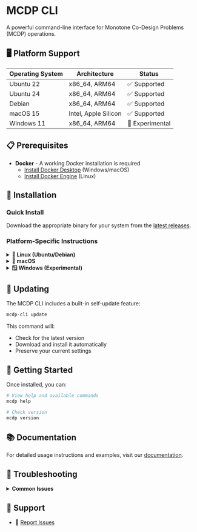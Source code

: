 # MCDP CLI

A powerful command-line interface for Monotone Co-Design Problems (MCDP) operations.

## 🖥️ Platform Support

| Operating System | Architecture         | Status          |
|------------------|----------------------|-----------------|
| Ubuntu 22        | x86_64, ARM64        | ✅ Supported     |
| Ubuntu 24        | x86_64, ARM64        | ✅ Supported     |
| Debian           | x86_64, ARM64        | ✅ Supported     |
| macOS 15         | Intel, Apple Silicon | ✅ Supported     |
| Windows 11       | x86_64, ARM64        | 🧪 Experimental |

## 📋 Prerequisites

- **Docker** - A working Docker installation is required
  - [Install Docker Desktop](https://www.docker.com/products/docker-desktop/) (Windows/macOS)
  - [Install Docker Engine](https://docs.docker.com/engine/install/) (Linux)

## 🚀 Installation

### Quick Install

Download the appropriate binary for your system from the [latest releases](https://github.com/zupermind/mcdp-binaries/releases/latest).

### Platform-Specific Instructions

<details>
<summary><b>🐧 Linux (Ubuntu/Debian)</b></summary>

1. Download the binary for your architecture
2. Make it executable:
   ```bash
   chmod +x mcdp-cli-*
   ```
3. (Optional) Move to system path:
   ```bash
   sudo mv mcdp-cli-* /usr/local/bin/mcdp
   ```
4. Verify installation:
   ```bash
   mcdp version
   ```

</details>

<details>
<summary><b>🍎 macOS</b></summary>

**⚠️ Security Notice:** Browsers may quarantine downloaded executables. Use the command line to avoid security warnings.

#### Recommended Installation (via Terminal):

```bash
# For Apple Silicon Macs (M1/M2/M3)
curl -L -o mcdp https://github.com/zupermind/mcdp-binaries/releases/latest/download/mcdp-cli-[VERSION]-macos15-arm64

# For Intel Macs
curl -L -o mcdp https://github.com/zupermind/mcdp-binaries/releases/latest/download/mcdp-cli-[VERSION]-macos15-amd64

# Make executable
chmod +x mcdp

# Verify installation
./mcdp version

# (Optional) Move to system path
sudo mv mcdp /usr/local/bin/
```

Replace `[VERSION]` with the actual version number from the releases page.

</details>

<details>
<summary><b>🪟 Windows (Experimental)</b></summary>

**⚠️ Note:** Windows support is currently experimental. Please report any issues you encounter.

#### Option 1: Windows Installer (Recommended)

Download and run the installer for your architecture:
- **x64**: `mcdp-cli-[VERSION]-windows-amd64-installer.exe`
- **ARM64**: `mcdp-cli-[VERSION]-windows-arm64-installer.exe`

The installer will:
- Install the MCDP CLI to `C:\Program Files\MCDP`
- Optionally add it to your system PATH (recommended)
- Allow uninstallation through Windows Settings

#### Option 2: Manual Installation (PowerShell/Command Prompt)

1. Download the standalone `.exe` file for your architecture
2. **If downloaded via browser:** You may see security warnings - click "More info" → "Run anyway"

#### Manual Installation via PowerShell:

```powershell
# For x64
curl -L -o mcdp.exe https://github.com/zupermind/mcdp-binaries/releases/latest/download/mcdp-cli-[VERSION]-windows-amd64.exe

# For ARM64
curl -L -o mcdp.exe https://github.com/zupermind/mcdp-binaries/releases/latest/download/mcdp-cli-[VERSION]-windows-arm64.exe

# Verify installation
.\mcdp.exe version
```


**💡 Tip:** This is a CLI tool. If you double-click the .exe file, you'll see nothing; you have to use it from a terminal.

</details>

## 🔄 Updating

The MCDP CLI includes a built-in self-update feature:

```bash
mcdp-cli update
```

This command will:
- Check for the latest version
- Download and install it automatically
- Preserve your current settings

## 🎯 Getting Started

Once installed, you can:

```bash
# View help and available commands
mcdp help

# Check version
mcdp version
```

## 📚 Documentation

For detailed usage instructions and examples, visit our [documentation](https://docs.mcdp.org).

## 🐛 Troubleshooting

<details>
<summary><b>Common Issues</b></summary>

### "Command not found" error
- Ensure the binary is in your system PATH or use the full path to the executable

### Permission denied (Linux/macOS)
- Run `chmod +x mcdp` to make the file executable

### Security warnings (Windows/macOS)
- Use the command-line installation method to avoid browser quarantine
- On Windows, you may need to add an exception in Windows Defender

### Docker not found
- Ensure Docker is installed and running
- On Linux, you may need to add your user to the docker group: `sudo usermod -aG docker $USER`

</details>

## 🤝 Support

- 🐛 [Report Issues](https://github.com/zupermind/releases/issues)
